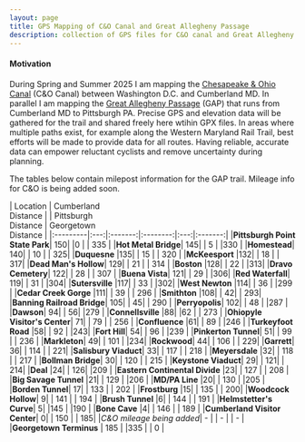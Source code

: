 ```yaml
---
layout: page
title: GPS Mapping of C&O Canal and Great Allegheny Passage
description: collection of GPS files for C&O canal and Great Allegheny Passage
---
```


#### Motivation
During Spring and Summer 2025 I am mapping the [Chesapeake & Ohio Canal](https://www.nps.gov/choh/index.htm) (C&O Canal) between Washington D.C. and Cumberland MD. In parallel I am mapping the [Great Allegheny Passage](https://gaptrail.org/) (GAP) that runs from Cumberland MD to Pittsburgh PA. Precise GPS and elevation data will be gathered for the trail and shared freely here wtihin GPX files. In areas where multiple paths exist, for example along the Western Maryland Rail Trail, best efforts will be made to provide data for all routes. Having reliable, accurate data can empower reluctant cyclists and remove uncertainty during planning. 

The tables below contain milepost information for the GAP trail. Mileage info for C&O is being added soon.

| Location | Cumberland <br> Distance | | Pittsburgh <br> Distance | Georgetown <br>  Distance |
|:---------|:---:|:-------:|:--------:|:---:|:-------:|
|**Pittsburgh Point State Park**|	150|  |0 | | 335 |
|**Hot Metal Bridge**|	145| | 5 |  |330 |
|**Homestead**|	140| | 10 | | 325| 
|**Duquesne**	|135| |   15 | |   320 | 
|**McKeesport**	|132| |   18 |   | 317| 
|**Dead Man's Hollow**|	129| | 21   | |  314 | 
|**Boston**	|128| |   22 |    |313| 
|**Dravo Cemetery**|	122| |  28  | |  307 | 
|**Buena Vista**|	121| |  29  |    |306| 
|**Red Waterfall**|	119| |   31 |    |304| 
|**Sutersville**	|117|  |  33 |    |302| 
|**West Newton**	|114| |  36 |   |299 | 
|**Cedar Creek Gorge**	|111| | 39  | | 296  | 
|**Smithton**	|108| |   42| |   293| 
|**Banning Railroad Bridge**|	105| |   45| |  290 | 
|**Perryopolis**|	102| |  48 |   |287 | 
|**Dawson**|	94|  |  56|   |279 | 
|**Connellsville**	|88|  |62  | |  273 | 
|**Ohiopyle Visitor's Center**|	71|  | 79 | | 256  | 
|**Confluence**	|61| |   89 |   |246 | 
|**Turkeyfoot Road**	|58| | 92   |    |243| 
|**Fort Hill**|	54| |  96 |   |239 | 
|**Pinkerton Tunnel**|	51| |  99 |  | 236 | 
|**Markleton**|	49| |  101 |    |234| 
|**Rockwood**|	44| |   106 |   | 229| 
|**Garrett**|	36|  | 114 |   | 221| 
|**Salisbury Viaduct**|	33|  | 117 |  | 218 | 
|**Meyersdale**	|32|  |  118 |  | 217 | 
|**Bollman Bridge**|	30| |  120 |  | 215 | 
|**Keystone Viaduct**|	29| |   121|   | 214| 
|**Deal**	|24|  |  126|   |209 | 
|**Eastern Continental Divide**	|23| | 127  | |  208 | 
|**Big Savage Tunnel**	|21|  |  129 |   |206 | 
|**MD/PA Line**	|20|  |  130 |   |205 | 
|**Borden Tunnel**|	17|  |  133 |  | 202 | 
|**Frostburg**	|15|  | 135 |   | 200| 
|**Woodcock Hollow**|	9|  | 141 |  | 194 | 
|**Brush Tunnel**	|6|  | 144 |  | 191 | 
|**Helmstetter's Curve**|	5|  |145  |  |190  | 
|**Bone Cave**	|4|  | 146 |  | 189 | 
|**Cumberland Visitor Center**|	0|  | 150 |  |  185| 
|*C&O mileage being added*| - | | - |  | - |
|**Georgetown Terminus** | 185 |  |335 |  | 0 |




